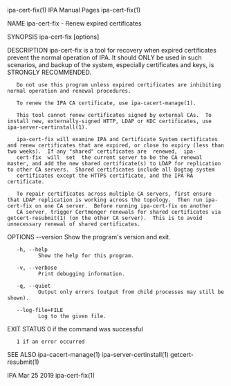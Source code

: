 ipa-cert-fix(1)                                                                                IPA Manual Pages                                                                               ipa-cert-fix(1)



NAME
       ipa-cert-fix - Renew expired certificates

SYNOPSIS
       ipa-cert-fix [options]

DESCRIPTION
       ipa-cert-fix  is  a  tool for recovery when expired certificates prevent the normal operation of IPA.  It should ONLY be used in such scenarios, and backup of the system, especially certificates and
       keys, is STRONGLY RECOMMENDED.

       Do not use this program unless expired certificates are inhibiting normal operation and renewal procedures.

       To renew the IPA CA certificate, use ipa-cacert-manage(1).

       This tool cannot renew certificates signed by external CAs.  To install new, externally-signed HTTP, LDAP or KDC certificates, use ipa-server-certinstall(1).

       ipa-cert-fix will examine IPA and Certificate System certificates and renew certificates that are expired, or close to expiry (less than two weeks).  If any "shared" certificates are  renewed,  ipa-
       cert-fix  will  set  the current server to be the CA renewal master, and add the new shared certificate(s) to LDAP for replication to other CA servers.  Shared certificates include all Dogtag system
       certificates except the HTTPS certificate, and the IPA RA certificate.

       To repair certificates across multiple CA servers, first ensure that LDAP replication is working across the topology.  Then run ipa-cert-fix on one CA server.  Before running ipa-cert-fix on another
       CA server, trigger Certmonger renewals for shared certificates via getcert-resubmit(1) (on the other CA server).  This is to avoid unnecessary renewal of shared certificates.


OPTIONS
       --version
              Show the program's version and exit.

       -h, --help
              Show the help for this program.

       -v, --verbose
              Print debugging information.

       -q, --quiet
              Output only errors (output from child processes may still be shown).

       --log-file=FILE
              Log to the given file.

EXIT STATUS
       0 if the command was successful

       1 if an error occurred


SEE ALSO
       ipa-cacert-manage(1) ipa-server-certinstall(1) getcert-resubmit(1)



IPA                                                                                              Mar 25 2019                                                                                  ipa-cert-fix(1)
